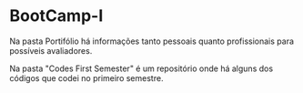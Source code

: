 # BootCamp-I

Na pasta Portifólio há informações tanto pessoais quanto profissionais para possíveis avaliadores.

Na pasta "Codes First Semester" é um repositório onde há alguns dos códigos que codei no primeiro semestre.